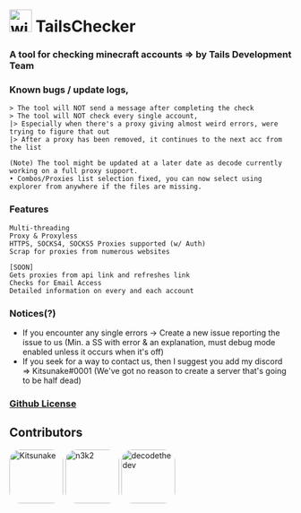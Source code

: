 # <img alt="window" width="40px" src="https://raw.githubusercontent.com/Kitsunake/TailsChecker/main/utils/TCIcon.png"> TailsChecker
### A tool for checking minecraft accounts => by Tails Development Team

### Known bugs / update logs,
```
> The tool will NOT send a message after completing the check
> The tool will NOT check every single account, 
|> Especially when there's a proxy giving almost weird errors, were trying to figure that out
|> After a proxy has been removed, it continues to the next acc from the list

(Note) The tool might be updated at a later date as decode currently working on a full proxy support.
• Combos/Proxies list selection fixed, you can now select using explorer from anywhere if the files are missing.
```

### Features
```
Multi-threading
Proxy & Proxyless
HTTPS, SOCKS4, SOCKS5 Proxies supported (w/ Auth)
Scrap for proxies from numerous websites

[SOON]
Gets proxies from api link and refreshes link
Checks for Email Access
Detailed information on every and each account
```
### Notices(?) 
- If you encounter any single errors -> Create a new issue reporting the issue to us (Min. a SS with error & an explanation, must debug mode enabled unless it occurs when it's off)
- If you seek for a way to contact us, then I suggest you add my discord => Kitsunake#0001 (We've got no reason to create a server that's going to be half dead)

### [Github License](https://github.com/Kitsunake/tailschecker/blob/main/LICENSE)

## Contributors
[<img alt="Kitsunake" src="https://github.com/kitsunake.png?size=128" width="96px" style="border-radius:20px">](https://github.com/Kitsunake)
[<img alt="n3k2" src="https://github.com/n3k2.png?size=128" width="96px" style="border-radius:20px;">](https://github.com/n3k2)
[<img alt="decodethedev" src="https://github.com/decodethedev.png?size=128" width="96px" style="border-radius:20px;">](https://github.com/decodethedev)
